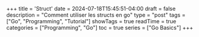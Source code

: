 +++
title = 'Struct'
date = 2024-07-18T15:45:51-04:00
draft = false
description = "Comment utiliser les structs en go"
type = "post"
tags = ["Go", "Programming", "Tutorial"]
showTags = true
readTime = true
categories = ["Programming", "Go"]
toc = true
series = ["Go Basics"]
+++
